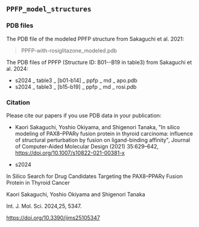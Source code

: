 `PPFP_model_structures` 
-----------------------

### PDB files

The PDB file of the modeled PPFP structure from Sakaguchi et al. 2021:

> PPFP-with-rosiglitazone_modeled.pdb


The PDB files of PPFP (Structure ID: B01--B19 in table3) from Sakaguchi et al. 2024: 

- s2024 _ table3 _ [b01-b14] _ ppfp _ md _ apo.pdb
- s2024 _ table3 _ [b15-b19] _ ppfp _ md _ rosi.pdb


### Citation

Please cite our papers if you use PDB data in your publication:

- Kaori Sakaguchi, Yoshio Okiyama, and Shigenori Tanaka, 
"In silico modeling of PAX8–PPARγ fusion protein in thyroid carcinoma: influence of structural perturbation by fusion on ligand-binding affinity", 
Journal of Computer-Aided Molecular Design (2021) 35:629–642, 
https://doi.org/10.1007/s10822-021-00381-x

- s2024

In Silico Search for Drug Candidates Targeting the PAX8–PPARγ Fusion Protein in Thyroid Cancer

Kaori Sakaguchi, Yoshio Okiyama and Shigenori Tanaka

Int. J. Mol. Sci. 2024,25, 5347. 

https://doi.org/10.3390/ijms25105347

